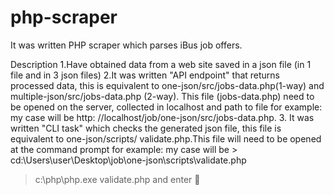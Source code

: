 # php-scraper
It was written PHP scraper which parses iBus job offers. 

Description
1.Have obtained data from a web site saved in a json file (in 1 file and in 3 json files)
2.It was written "API endpoint" that returns processed data, this is equivalent to one-json/src/jobs-data.php(1-way) and multiple-json/src/jobs-data.php (2-way).
This file (jobs-data.php) need to be opened on the server, collected in localhost and path to file
for example: my case will be http: //localhost/job/one-json/src/jobs-data.php.
3. It was written "CLI task" which checks the generated json file, this file is equivalent to one-json/scripts/ validate.php.This file will need to be opened at the command prompt
for example: my case will be > cd:\Users\user\Desktop\job\one-json\scripts\validate.php
>c:\php\php.exe  validate.php and enter 
